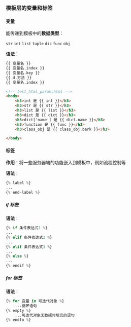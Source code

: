 ### 模板层的变量和标签



#### 变量

能传递到模板中的**数据类型**：

`str`	`int`	`list`	`tuple`	`dic`	`func`	`obj`

**语法**：

```python
{{ 变量名 }}
{{ 变量名.index }}
{{ 变量名.key }}
{{ d.方法 }}
{{ 变量名.index }}
```

```html
<!-- test_html_param.html -->
<body>
    <h3>int 是 {{ int }}</h3>
    <h3>str 是 {{ str }}</h3>
    <h3>list 是 {{ list }}</h3>
    <h3>dict 是 {{ dict }}</h3>
    <h3>dict['name'] 是 {{ dict.name }}</h3>
    <h3>function 是 {{ func }}</h3>
    <h3>class_obj 是 {{ class_obj.bark }}</h3>

</body>
```

#### 标签

**作用**：将一些服务器端的功能嵌入到模板中，例如流程控制等

**语法**：

```python
{% label %}
...
{% end-label %}
```

##### if 标签

**语法**：

```python
{% if 条件表达式1 %}
...
{% elif 条件表达式2 %}
...
{% elif 条件表达式3 %}
...
{% else %}
...
{% endif %}
```

##### for 标签

**语法**：

```python
{% for 变量 in 可迭代对象 %}
	...循环语句
{% empty %}
	...可迭代对象无数据时填充的语句
{% endfo %}
```

























